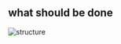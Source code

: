 what should be done
-------------------
![structure](https://cloud.githubusercontent.com/assets/1843523/2949716/c1d6ebd2-da11-11e3-9932-3138175c32e8.png)
